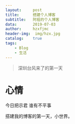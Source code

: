 ```yaml
---
layout:     post
title:      搭建个人博客
subtitle:   阿祖的个人博客
data:       2019-07-03
author:     hzxfjmc
header-img:  img/hzx.jpg
catalog:    true
tags:
    - Blog
    - 生活
---
```


>深圳台风来了的第一天
# 心情

今日把示君  谁有不平事

搭建我的博客的第一天，小世界。
